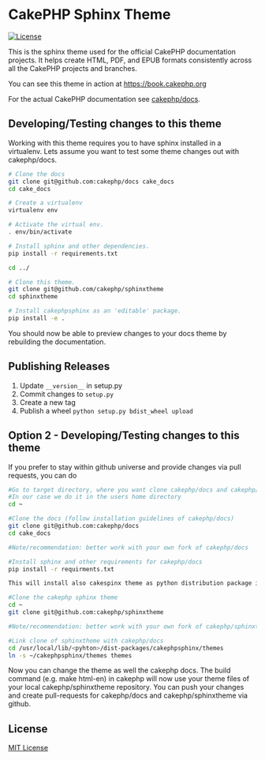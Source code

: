 # CakePHP Sphinx Theme

[![License](https://img.shields.io/badge/license-MIT-brightgreen.svg?style=flat-square)](LICENSE.txt)

This is the sphinx theme used for the official CakePHP documentation projects.
It helps create HTML, PDF, and EPUB formats consistently across all the CakePHP
projects and branches.

You can see this theme in action at https://book.cakephp.org

For the actual CakePHP documentation see
[cakephp/docs](https://github.com/cakephp/docs).


## Developing/Testing changes to this theme

Working with this theme requires you to have sphinx installed in a virtualenv.
Lets assume you want to test some theme changes out with cakephp/docs.

```bash
# Clone the docs
git clone git@github.com:cakephp/docs cake_docs
cd cake_docs

# Create a virtualenv
virtualenv env

# Activate the virtual env.
. env/bin/activate

# Install sphinx and other dependencies.
pip install -r requirements.txt

cd ../

# Clone this theme.
git clone git@github.com/cakephp/sphinxtheme
cd sphinxtheme

# Install cakephpsphinx as an 'editable' package.
pip install -e .
```

You should now be able to preview changes to your docs theme by rebuilding the
documentation.

## Publishing Releases

1. Update `__version__` in setup.py
2. Commit changes to `setup.py`
3. Create a new tag
4. Publish a wheel `python setup.py bdist_wheel upload`

## Option 2 - Developing/Testing changes to this theme

If you prefer to stay within github universe and provide changes via pull requests, you can do
```bash
#Go to target directory, where you want clone cakephp/docs and cakephp/sphinxtheme into
#In our case we do it in the users home directory 
cd ~

#Clone the docs (follow installation guidelines of cakephp/docs)
git clone git@github.com:cakephp/docs
cd cake_docs

#Note/recommendation: better work with your own fork of cakephp/docs  

#Install sphinx and other requirements for cakephp/docs
pip install -r requirments.txt

This will install also cakespinx theme as python distribution package in your /usr/local/lib/<python>/dist-packages/cakephpsphinx. We come in the later step back to it.

#Clone the cakephp sphinx theme
cd ~
git clone git@github.com:cakephp/sphinxtheme

#Note/recommendation: better work with your own fork of cakephp/sphinxtheme

#Link clone of sphinxtheme with cakephp/docs
cd /usr/local/lib/<pyhton>/dist-packages/cakephpsphinx/themes 
ln -s ~/cakephpsphinx/themes themes
```

Now you can change the theme as well the cakephp docs.
The build command (e.g. make html-en) in cakephp will now use your theme files of your local cakephp/sphinxtheme repository. You can push your changes and create pull-requests for cakephp/docs and cakephp/sphinxtheme via github.

## License

[MIT License](LICENSE)
